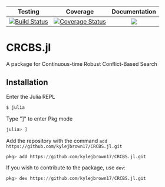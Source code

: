 | Testing | Coverage | Documentation |
| :-----: | :------: | :-----------: |
| [![Build Status](https://travis-ci.org/kylejbrown17/CRCBS.jl.svg?branch=master)](https://travis-ci.org/kylejbrown17/CRCBS.jl) | [![Coverage Status](https://coveralls.io/repos/github/kylejbrown17/CRCBS.jl/badge.svg?branch=master)](https://coveralls.io/github/kylejbrown17/CRCBS.jl?branch=master) | [![](https://img.shields.io/badge/docs-latest-blue.svg)](https://kylejbrown17.github.io/CRCBS.jl/latest) |

# CRCBS.jl
A package for Continuous-time Robust Conflict-Based Search

## Installation

Enter the Julia REPL
```Bash
$ julia
```
Type "]" to enter Pkg mode
```Julia
julia> ]
```
Add the repository with the command `add https://github.com/kylejbrown17/CRCBS.jl.git`
```Julia
pkg> add https://github.com/kylejbrown17/CRCBS.jl.git
```
If you wish to contribute to the package, use `dev`:
```Julia
pkg> dev https://github.com/kylejbrown17/CRCBS.jl.git
```
